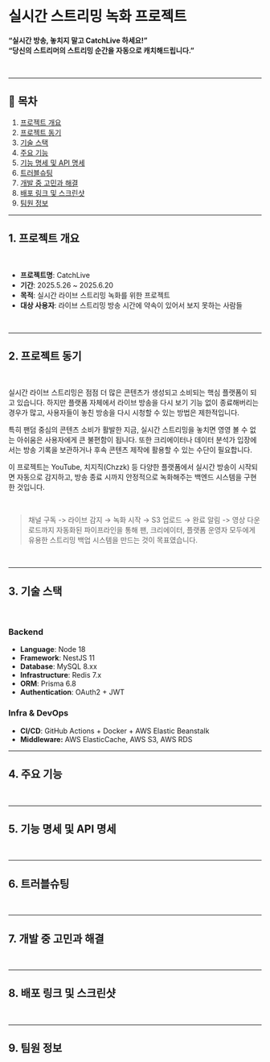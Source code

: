 # 실시간 스트리밍 녹화 프로젝트

**“실시간 방송, 놓치지 말고 CatchLive 하세요!”
<br />
“당신의 스트리머의 스트리밍 순간을 자동으로 캐치해드립니다.”**

<br />

---

## 📖 목차

1. [프로젝트 개요](#1-프로젝트-개요)
2. [프로젝트 동기](#2-프로젝트-동기)
3. [기술 스택](#3-기술-스택)
4. [주요 기능](#4-주요-기능)
5. [기능 명세 및 API 명세](#5-기능-명세-및-api-명세)
6. [트러블슈팅](#6-트러블슈팅)
7. [개발 중 고민과 해결](#7-개발-중-고민과-해결)
8. [배포 링크 및 스크린샷](#8-배포-링크-및-스크린샷)
9. [팀원 정보](#9-팀원-정보)

---

## 1. 프로젝트 개요

<br />

- **프로젝트명**: CatchLive
- **기간**: 2025.5.26 ~ 2025.6.20
- **목적**: 실시간 라이브 스트리밍 녹화를 위한 프로젝트
- **대상 사용자**: 라이브 스트리밍 방송 시간에 약속이 있어서 보지 못하는 사람들

<br />

---

## 2. 프로젝트 동기

<br />

실시간 라이브 스트리밍은 점점 더 많은 콘텐츠가 생성되고 소비되는 핵심 플랫폼이 되고 있습니다. 하지만 플랫폼 자체에서 라이브 방송을 다시 보기 기능 없이 종료해버리는 경우가 많고, 사용자들이 놓친 방송을 다시 시청할 수 있는 방법은 제한적입니다.

특히 팬덤 중심의 콘텐츠 소비가 활발한 지금, 실시간 스트리밍을 놓치면 영영 볼 수 없는 아쉬움은 사용자에게 큰 불편함이 됩니다. 또한 크리에이터나 데이터 분석가 입장에서는 방송 기록을 보관하거나 후속 콘텐츠 제작에 활용할 수 있는 수단이 필요합니다.

이 프로젝트는 YouTube, 치지직(Chzzk) 등 다양한 플랫폼에서 실시간 방송이 시작되면 자동으로 감지하고, 방송 종료 시까지 안정적으로 녹화해주는 백엔드 시스템을 구현한 것입니다.

<br />

> 채널 구독 -> 라이브 감지 → 녹화 시작 → S3 업로드 → 완료 알림 -> 영상 다운로드까지 자동화된 파이프라인을 통해 팬, 크리에이터, 플랫폼 운영자 모두에게 유용한 스트리밍 백업 시스템을 만드는 것이 목표였습니다.

<br />

---

## 3. 기술 스택

<br />

### **Backend**

- **Language**: Node 18
- **Framework**: NestJS 11
- **Database**: MySQL 8.xx
- **Infrastructure**: Redis 7.x
- **ORM**: Prisma 6.8
- **Authentication**: OAuth2 + JWT

### **Infra & DevOps**

- **CI/CD**: GitHub Actions + Docker + AWS Elastic Beanstalk
- **Middleware:** AWS ElasticCache, AWS S3, AWS RDS

---

## 4. 주요 기능

<br />

---

## 5. 기능 명세 및 API 명세

<br />

---

## 6. 트러블슈팅

<br />

---

## 7. 개발 중 고민과 해결

<br />

---

## 8. 배포 링크 및 스크린샷

<br />

---

## 9. 팀원 정보

<br />
